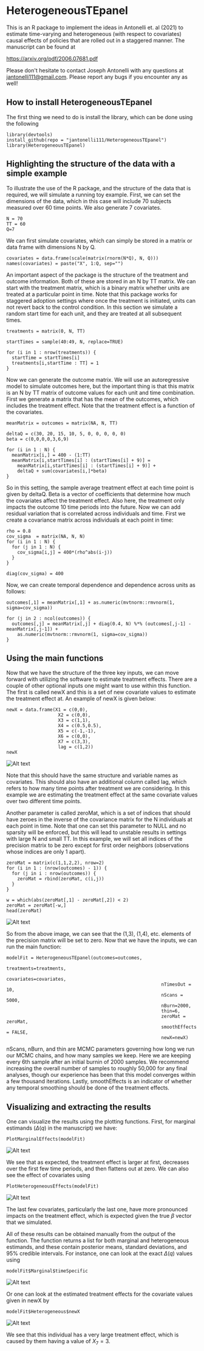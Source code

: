 # HeterogeneousTEpanel

This is an R package to implement the ideas in Antonelli et. al (2021) to estimate time-varying and heterogeneous (with respect to covariates) causal effects of policies that are rolled out in a staggered manner. The manuscript can be found at

https://arxiv.org/pdf/2006.07681.pdf

Please don't hesitate to contact Joseph Antonelli with any questions at jantonelli111@gmail.com. Please report any bugs if you encounter any as well!

## How to install HeterogeneousTEpanel

The first thing we need to do is install the library, which can be done using the following

```
library(devtools)
install_github(repo = "jantonelli111/HeterogeneousTEpanel")
library(HeterogeneousTEpanel)
```

## Highlighting the structure of the data with a simple example

To illustrate the use of the R package, and the structure of the data that is required, we will simulate a running toy example. First, we can set the dimensions of the data, which in this case will include 70 subjects measured over 60 time points. We also generate 7 covariates. 

```
N = 70
TT = 60
Q=7
```

We can first simulate covariates, which can simply be stored in a matrix or data frame with dimensions N by Q.

```
covariates = data.frame(scale(matrix(rnorm(N*Q), N, Q)))
names(covariates) = paste("X", 1:Q, sep="")
```

An important aspect of the package is the structure of the treatment and outcome information. Both of these are stored in an N by TT matrix. We can start with the treatment matrix, which is a binary matrix whether units are treated at a particular point in time. Note that this package works for staggered adoption settings where once the treatment is initiated, units can not revert back to the control condition. In this section we simulate a random start time for each unit, and they are treated at all subsequent times.

```
treatments = matrix(0, N, TT)

startTimes = sample(40:49, N, replace=TRUE)

for (i in 1 : nrow(treatments)) {
  startTime = startTimes[i]
  treatments[i,startTime : TT] = 1
}
```

Now we can generate the outcome matrix. We will use an autoregressive model to simulate outcomes here, but the important thing is that this matrix is an N by TT matrix of outcome values for each unit and time combination. First we generate a matrix that has the mean of the outcomes, which includes the treatment effect. Note that the treatment effect is a function of the covariates.

```
meanMatrix = outcomes = matrix(NA, N, TT)

deltaQ = c(30, 20, 15, 10, 5, 0, 0, 0, 0, 0)
beta = c(0,0,0,0,3,6,9)

for (i in 1 : N) {
  meanMatrix[i,] = 400 - (1:TT)
  meanMatrix[i,startTimes[i] : (startTimes[i] + 9)] = 
    meanMatrix[i,startTimes[i] : (startTimes[i] + 9)] +
    deltaQ + sum(covariates[i,]*beta)
}
```

So in this setting, the sample average treatment effect at each time point is given by deltaQ. Beta is a vector of coefficients that determine how much the covariates affect the treatment effect. Also here, the treatment only impacts the outcome 10 time periods into the future. Now we can add residual variation that is correlated across individuals and time. First we create a covariance matrix across individuals at each point in time:

```
rho = 0.8
cov_sigma  = matrix(NA, N, N)
for (i in 1 : N) {
  for (j in 1 : N) {
    cov_sigma[i,j] = 400*(rho^abs(i-j))
  }
}

diag(cov_sigma) = 400
```

Now, we can create temporal dependence and dependence across units as follows:

```
outcomes[,1] = meanMatrix[,1] + as.numeric(mvtnorm::rmvnorm(1, sigma=cov_sigma))

for (j in 2 : ncol(outcomes)) {
  outcomes[,j] = meanMatrix[,j] + diag(0.4, N) %*% (outcomes[,j-1] - meanMatrix[,j-1]) + 
    as.numeric(mvtnorm::rmvnorm(1, sigma=cov_sigma))
}
```

## Using the main functions

Now that we have the structure of the three key inputs, we can move forward with utilizing the software to estimate treatment effects. There are a couple of other optional inputs one might want to use within this function. The first is called newX and this is a set of new covariate values to estimate the treatment effect at. An example of newX is given below:

```
newX = data.frame(X1 = c(0,0),
                   X2 = c(0,0),
                   X3 = c(1,1),
                   X4 = c(0.5,0.5),
                   X5 = c(-1,-1),
                   X6 = c(0,0),
                   X7 = c(3,3),
                   lag = c(1,2))
newX
```
![Alt text](images/newX.png)

Note that this should have the same structure and variable names as covariates. This should also have an additional column called lag, which refers to how many time points after treatment we are considering. In this example we are estimating the treatment effect at the same covariate values over two different time points.

Another parameter is called zeroMat, which is a set of indices that should have zeroes in the inverse of the covariance matrix for the N individuals at each point in time. Note that one can set this parameter to NULL and no sparsity will be enforced, but this will lead to unstable results in settings with large N and small TT. In this example, we will set all indices of the precision matrix to be zero except for first order neighbors (observations whose indices are only 1 apart). 

```
zeroMat = matrix(c(1,1,2,2), nrow=2)
for (i in 1 : (nrow(outcomes) - 1)) {
  for (j in i : nrow(outcomes)) {
    zeroMat = rbind(zeroMat, c(i,j))
  }
}

w = which(abs(zeroMat[,1] - zeroMat[,2]) < 2)
zeroMat = zeroMat[-w,]
head(zeroMat)
```

![Alt text](images/zeroMat.png)

So from the above image, we can see that the (1,3), (1,4), etc. elements of the precision matrix will be set to zero. Now that we have the inputs, we can run the main function:

```
modelFit = HeterogeneousTEpanel(outcomes=outcomes,
                                                         treatments=treatments,
                                                         covariates=covariates,
                                                         nTimesOut = 10,
                                                         nScans = 5000, 
                                                         nBurn=2000, 
                                                         thin=6,
                                                         zeroMat = zeroMat,
                                                         smoothEffects = FALSE,
                                                         newX=newX)
```

nScans, nBurn, and thin are MCMC parameters governing how long we run our MCMC chains, and how many samples we keep. Here we are keeping every 6th sample after an initial burnin of 2000 samples. We recommend increasing the overall number of samples to roughly 50,000 for any final analyses, though our experience has been that this model converges within a few thousand iterations. Lastly, smoothEffects is an indicator of whether any temporal smoothing should be done of the treatment effects. 

## Visualizing and extracting the results

One can visualize the results using the plotting functions. First, for marginal estimands ($\Delta(q)$ in the manuscript) we have:

```
PlotMarginalEffects(modelFit)
```

![Alt text](images/marginal.png)

We see that as expected, the treatment effect is larger at first, decreases over the first few time periods, and then flattens out at zero. We can also see the effect of covariates using

```
PlotHeterogeneousEffects(modelFit)
```

![Alt text](images/heterogeneous.png)

The last few covariates, particularly the last one, have more pronounced impacts on the treatment effect, which is expected given the true $\beta$ vector that we simulated. 

All of these results can be obtained manually from the output of the function. The function returns a list for both marginal and heterogeneous estimands, and these contain posterior means, standard deviations, and 95\% credible intervals. For instance, one can look at the exact $\Delta(q)$ values using

```
modelFit$Marginal$timeSpecific
```

![Alt text](images/marginalestimates.png)

Or one can look at the estimated treatment effects for the covariate values given in newX by

```
modelFit$Heterogeneous$newX
```

![Alt text](images/newXestimates.png)

We see that this individual has a very large treatment effect, which is caused by them having a value of $X_7=3$. 

